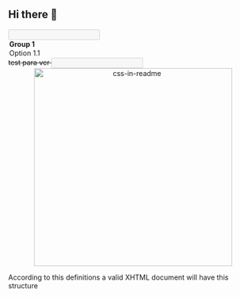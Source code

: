 ## Hi there 👋

<!--
**s1-cat/s1-cat** is a ✨ _special_ ✨ repository because its `README.md` (this file) appears on your GitHub profile.

Here are some ideas to get you started:

- 🔭 I’m currently working on ...
- 🌱 I’m currently learning ...
- 👯 I’m looking to collaborate on ...
- 🤔 I’m looking for help with ...
- 💬 Ask me about ...
- 📫 How to reach me: ...
- 😄 Pronouns: ...
- ⚡ Fun fact: ...
-->




<html>
   <head>
      <title>Valid XHTML document</title>
   </head>
   <html>  <input type="text" name="lastname" disabled="disabled" />	</html>
   <body>
       <optgroup label="Group 1">
    <option>Option 1.1</option>
  </optgroup>
   <del> test para ver	</del>
    <input type="text" name="lastname" disabled="disabled" />

<div align="center">
    <img src="seraqroda.sgv" width="400" height="400" alt="css-in-readme">
</div>
       <p>According to this definitions a valid XHTML document will have this structure</p>
   </body>
</html>
